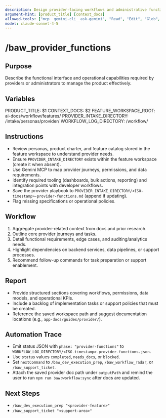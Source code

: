 ```yaml
---
description: Design provider-facing workflows and administrative functions
argument-hint: [product_title] [context_docs]
allowed-tools: ["mcp__gemini-cli__ask-gemini", "Read", "Edit", "Glob", "Grep", "MultiEdit", "Bash"]
model: claude-sonnet-4-5
---
```


# /baw_provider_functions

## Purpose
Describe the functional interface and operational capabilities required by providers or administrators to manage the product effectively.

## Variables
PRODUCT_TITLE: $1
CONTEXT_DOCS: $2
FEATURE_WORKSPACE_ROOT: ai-docs/workflow/features/
PROVIDER_INTAKE_DIRECTORY: <feature-workspace>/intake/personas/provider/
WORKFLOW_LOG_DIRECTORY: <feature-workspace>/workflow/

## Instructions
- Review personas, product charter, and feature catalog stored in the feature workspace to understand provider needs.
- Ensure `PROVIDER_INTAKE_DIRECTORY` exists within the feature workspace (create it when absent).
- Use Gemini MCP to map provider journeys, permissions, and data requirements.
- Identify required tooling (dashboards, bulk actions, reporting) and integration points with developer workflows.
- Save the provider playbook to `PROVIDER_INTAKE_DIRECTORY/<ISO-timestamp>-provider-functions.md` (append if updating).
- Flag missing specifications or operational policies.

## Workflow
1. Aggregate provider-related context from docs and prior research.
2. Outline core provider journeys and tasks.
3. Detail functional requirements, edge cases, and auditing/analytics needs.
4. Highlight dependencies on backend services, data pipelines, or support processes.
5. Recommend follow-up commands for task preparation or support enablement.

## Report
- Provide structured sections covering workflows, permissions, data models, and operational KPIs.
- Include a backlog of implementation tasks or support policies that must be created.
- Reference the saved workspace path and suggest documentation locations (e.g., `app-docs/guides/provider/`).

## Automation Trace
- Emit status JSON with `phase: "provider-functions"` to `WORKFLOW_LOG_DIRECTORY/<ISO-timestamp>-provider-functions.json`.
- Use `status` values `completed`, `needs_docs`, or `blocked`.
- Set `nextCommand` to `/baw_dev_execution_prep`, `/baw_workflow_radar`, or `/baw_support_ticket`.
- Attach the saved provider doc path under `outputPath` and remind the user to run `npm run baw:workflow:sync` after docs are updated.

## Next Steps
- `/baw_dev_execution_prep "<provider-feature>"`
- `/baw_support_ticket "<support-area>"`
